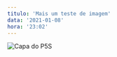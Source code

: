 ```yaml
---
titulo: 'Mais um teste de imagem'
data: '2021-01-08'
hora: '23:02'
---
```


![Capa do P5S](https://i.imgur.com/lLqWFju.jpg)
